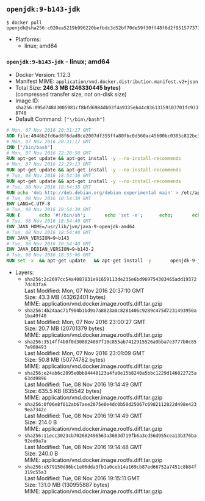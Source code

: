 ## `openjdk:9-b143-jdk`

```console
$ docker pull openjdk@sha256:c020ea5219b996220befbdc3d52bf70de59f30ff48f6d2f951577373ecf85dcf
```

-	Platforms:
	-	linux; amd64

### `openjdk:9-b143-jdk` - linux; amd64

-	Docker Version: 1.12.3
-	Manifest MIME: `application/vnd.docker.distribution.manifest.v2+json`
-	Total Size: **246.3 MB (246330445 bytes)**  
	(compressed transfer size, not on-disk size)
-	Image ID: `sha256:095d748d3005981cf8bfd6984db03f4a9335eb44c83613159103701fc9338740`
-	Default Command: `["\/bin\/bash"]`

```dockerfile
# Mon, 07 Nov 2016 20:31:17 GMT
ADD file:4946b2fd6ad8f6dad8ce2007df355ffa80fbc0d560ac45600bc0305c812bc331 in / 
# Mon, 07 Nov 2016 20:31:17 GMT
CMD ["/bin/bash"]
# Mon, 07 Nov 2016 22:28:58 GMT
RUN apt-get update && apt-get install -y --no-install-recommends 		ca-certificates 		curl 		wget 	&& rm -rf /var/lib/apt/lists/*
# Mon, 07 Nov 2016 22:29:13 GMT
RUN apt-get update && apt-get install -y --no-install-recommends 		bzr 		git 		mercurial 		openssh-client 		subversion 				procps 	&& rm -rf /var/lib/apt/lists/*
# Tue, 08 Nov 2016 18:54:36 GMT
RUN apt-get update && apt-get install -y --no-install-recommends 		bzip2 		unzip 		xz-utils 	&& rm -rf /var/lib/apt/lists/*
# Tue, 08 Nov 2016 18:54:38 GMT
RUN echo 'deb http://deb.debian.org/debian experimental main' > /etc/apt/sources.list.d/experimental.list
# Tue, 08 Nov 2016 18:54:38 GMT
ENV LANG=C.UTF-8
# Tue, 08 Nov 2016 18:54:39 GMT
RUN { 		echo '#!/bin/sh'; 		echo 'set -e'; 		echo; 		echo 'dirname "$(dirname "$(readlink -f "$(which javac || which java)")")"'; 	} > /usr/local/bin/docker-java-home 	&& chmod +x /usr/local/bin/docker-java-home
# Tue, 08 Nov 2016 18:54:40 GMT
ENV JAVA_HOME=/usr/lib/jvm/java-9-openjdk-amd64
# Tue, 08 Nov 2016 18:54:40 GMT
ENV JAVA_VERSION=9~b143
# Tue, 08 Nov 2016 18:54:40 GMT
ENV JAVA_DEBIAN_VERSION=9~b143-2
# Tue, 08 Nov 2016 18:55:06 GMT
RUN set -x 	&& apt-get update 	&& apt-get install -y 		openjdk-9-jdk-headless="$JAVA_DEBIAN_VERSION" 	&& rm -rf /var/lib/apt/lists/* 	&& [ "$JAVA_HOME" = "$(docker-java-home)" ]
```

-	Layers:
	-	`sha256:2c2697cc54a4087031e91659113de235e6bd969754303465add193727dc03fa6`  
		Last Modified: Mon, 07 Nov 2016 20:37:10 GMT  
		Size: 43.3 MB (43262401 bytes)  
		MIME: application/vnd.docker.image.rootfs.diff.tar.gzip
	-	`sha256:4b24aac71f904b1bd9a7a8823a0c8281406c9289c475d7231493950a1ba49f40`  
		Last Modified: Mon, 07 Nov 2016 23:00:27 GMT  
		Size: 20.7 MB (20701379 bytes)  
		MIME: application/vnd.docker.image.rootfs.diff.tar.gzip
	-	`sha256:3514ff4b0f0d308024087f10c855ab7412915526a9bba7e3777b0c857e908493`  
		Last Modified: Mon, 07 Nov 2016 23:01:09 GMT  
		Size: 50.8 MB (50774782 bytes)  
		MIME: application/vnd.docker.image.rootfs.diff.tar.gzip
	-	`sha256:e24ab6c2095e0bb84448123a4fa0e15b8240a5bbc1229d146022725a63dd9896`  
		Last Modified: Tue, 08 Nov 2016 19:14:49 GMT  
		Size: 635.5 KB (635542 bytes)  
		MIME: application/vnd.docker.image.rootfs.diff.tar.gzip
	-	`sha256:0f06e8f012ab67aee2075e0e4dc0b50d25067c6982112822d498e4239ea7342c`  
		Last Modified: Tue, 08 Nov 2016 19:14:49 GMT  
		Size: 214.0 B  
		MIME: application/vnd.docker.image.rootfs.diff.tar.gzip
	-	`sha256:11ecc3023cb702682496563a3683d719fb6a3cd56d955cea13b376ba92ed0a7a`  
		Last Modified: Tue, 08 Nov 2016 19:14:48 GMT  
		Size: 240.0 B  
		MIME: application/vnd.docker.image.rootfs.diff.tar.gzip
	-	`sha256:e579150d86bc1e06dda3fb1a0ceb14a169cb87ed66752a7451c8b84f319c55a3`  
		Last Modified: Tue, 08 Nov 2016 19:15:11 GMT  
		Size: 131.0 MB (130955887 bytes)  
		MIME: application/vnd.docker.image.rootfs.diff.tar.gzip
